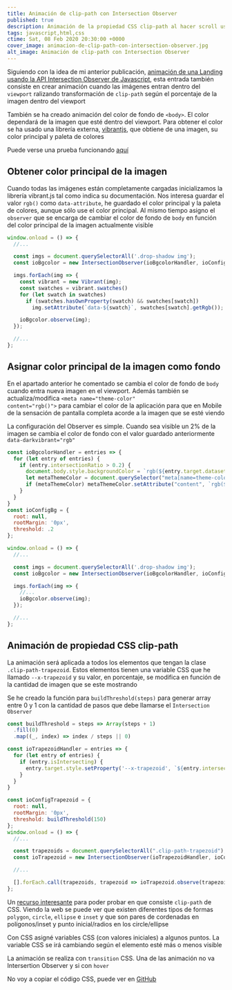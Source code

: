 ```yaml
---
title: Animación de clip-path con Intersection Observer
published: true
description: Animación de la propiedad CSS clip-path al hacer scroll usando la API de JavaScript Intersection Observer y cambio de color de body obteniendo el color principal de cada imagen
tags: javascript,html,css
ctime: Sat, 08 Feb 2020 20:30:00 +0000
cover_image: animacion-de-clip-path-con-intersection-observer.jpg
alt_image: Animación de clip-path con Intersection Observer
---
```


Siguiendo con la idea de mi anterior publicación, <a href="/blog/animacion-de-landing-con-intersection-observer">animación de una Landing usando la API Intersection Observer de Javascript</a>, esta entrada también consiste en crear animación cuando las imágenes entran dentro del <code>viewport</code> ralizando transformación de <code>clip-path</code> según el porcentaje de la imagen dentro del viewport

También se ha creado animación del color de fondo de <code>&lt;body&gt;</code>. El color dependará de la imagen que esté dentro del viewport. Para obtener el color se ha usado una librería externa, <a href="https://jariz.github.io/vibrant.js/">vibrantjs</a>, que obtiene de una imagen, su color principal y paleta de colores

Puede verse una prueba funcionando <a href="/experimentos/clip-path-io/" title="Enlace para ver Animación de clip-path con Intersection Observer">aquí</a>

## Obtener color principal de la imagen

Cuando todas las imágenes están completamente cargadas inicializamos la librería vibrant.js tal como indica su documentación. Nos interesa guardar el valor <code>rgb()</code> como <code>data-attribute</code>, he guardado el color principal y la paleta de colores, aunque sólo use el color principal. Al mismo tiempo asigno el <code>observer</code> que se encarga de cambiar el color de fondo de <code>body</code> en función del color principal de la imagen actualmente visible

```javascript
window.onload = () => {
  //...

  const imgs = document.querySelectorAll('.drop-shadow img');
  const ioBgcolor = new IntersectionObserver(ioBgcolorHandler, ioConfigBg);

  imgs.forEach(img => {
    const vibrant = new Vibrant(img);
    const swatches = vibrant.swatches()
    for (let swatch in swatches)
      if (swatches.hasOwnProperty(swatch) && swatches[swatch])
        img.setAttribute(`data-${swatch}`, swatches[swatch].getRgb());

    ioBgcolor.observe(img);
  });

  //...
};
```

## Asignar color principal de la imagen como fondo

En el apartado anterior he comentado se cambia el color de fondo de <code>body</code> cuando entra nueva imagen en el viewport. Además también se actualiza/modifica <code>&lt;meta name="theme-color" content="rgb()"&gt;</code> para cambiar el color de la aplicación para que en Mobile de la sensación de pantalla completa acorde a la imagen que se esté viendo

La configuración del Observer es simple. Cuando sea visible un 2% de la imagen se cambia el color de fondo con el valor guardado anteriormente <code>data-darkvibrant="rgb"</code>

```javascript
const ioBgcolorHandler = entries => {
  for (let entry of entries) {
    if (entry.intersectionRatio > 0.2) {
      document.body.style.backgroundColor = `rgb(${entry.target.dataset.darkvibrant})`;
      let metaThemeColor = document.querySelector("meta[name=theme-color]");
      if (metaThemeColor) metaThemeColor.setAttribute("content", `rgb(${entry.target.dataset.darkvibrant})`);
    }
  }
}
const ioConfigBg = {
  root: null,
  rootMargin: '0px',
  threshold: .2
};

window.onload = () => {
  //...

  const imgs = document.querySelectorAll('.drop-shadow img');
  const ioBgcolor = new IntersectionObserver(ioBgcolorHandler, ioConfigBg);

  imgs.forEach(img => {
    //...
    ioBgcolor.observe(img);
  });

  //...
};
```

## Animación de propiedad CSS clip-path

La animación será aplicada a todos los elementos que tengan la clase <code>.clip-path-trapezoid</code>. Estos elementos tienen una variable CSS que he llamado <code>--x-trapezoid</code> y su valor, en porcentaje, se modifica en función de la cantidad de imagen que se este mostrando

Se he creado la función para <code>buildThreshold(steps)</code> para generar array entre 0 y 1 con la cantidad de pasos que debe llamarse el <code>Intersection Observer</code>

```javascript
const buildThreshold = steps => Array(steps + 1)
  .fill(0)
  .map((_, index) => index / steps || 0)

const ioTrapezoidHandler = entries => {
  for (let entry of entries) {
    if (entry.isIntersecting) {
      entry.target.style.setProperty('--x-trapezoid', `${entry.intersectionRatio * 100}%`);
    }
  }
}

const ioConfigTrapezoid = {
  root: null,
  rootMargin: '0px',
  threshold: buildThreshold(150)
};
window.onload = () => {
  //...

  const trapezoids = document.querySelectorAll(".clip-path-trapezoid");
  const ioTrapezoid = new IntersectionObserver(ioTrapezoidHandler, ioConfigTrapezoid);

  //...

  [].forEach.call(trapezoids, trapezoid => ioTrapezoid.observe(trapezoid));
};
```

Un <a href="https://bennettfeely.com/clippy/">recurso interesante</a> para poder probar en que consiste <code>clip-path</code> de CSS. Viendo la web se puede ver que existen diferentes tipos de formas <code>polygon</code>, <code>circle</code>, <code>ellipse</code> e <code>inset</code> y que son pares de cordenadas en polígonos/inset y punto inicial/radios en los circle/ellipse

Con CSS asigné variables CSS (con valores iniciales) a algunos puntos. La variable CSS se irá cambiando según el elemento esté más o menos visible

La animación se realiza con <code>transition</code> CSS. Una de las animación no va Intersertion Observer y si con <code>hover</code>

No voy a copiar el código CSS, puede ver en <a href="https://github.com/ivanalbizu/clip-path-intersection-observer">GitHub</a>